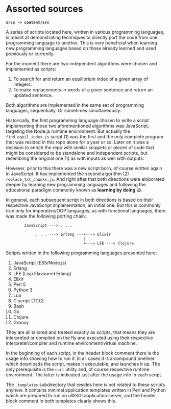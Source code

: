 # Assorted sources

**`srcs -> content/src`**

A series of scripts located here, written in various programming languages, is meant at demonstrating techniques to directly port the code from one programming language to another. This is very beneficial when learning new programming languages based on those already learned and used previously or currently.

For the moment there are two independent algorithms were chosen and implemented as scripts:

1. To search for and return an equilibrium index of a given array of integers.
2. To make replacements in words of a given sentence and return an updated sentence.

Both algorithms are implemented in the same set of programming languages, sequentially. Or sometimes simultaneously.

Historically, the first programming language chosen to write a script implementing those two aforementioned algorithms was JavaScript, targeting the Node.js runtime environment. But actually the `find_equil_index.js` script (1) was the first and the only complete program that was resided in this repo alone for a year or so. Later on it was a decision to enrich the repo with similar snippets or pieces of code that might be considered to be standalone and independent scripts, but resembling the original one (1) as with inputs as well with outputs.

However, prior to this there was a new script born, of course written again in JavaScript. It has implemented the second algorithm (2) &nbsp; `replace_txt_chunks.js`. And right after that both directions were eloborated deeper by learning new programming languages and following the educational paradigm commonly known as **learning by doing** :smiley:.

In general, each subsequent script in both directions is based on their respective JavaScript implementation, an initial one. But this is commonly true only for imperative/OOP languages; as with functional languages, there was made the following porting chain:

```
        JavaScript ---> . . .

             . . . ---> Erlang ---+---> Elixir
                                  |
                                  +---> LFE ---> Clojure
```

Scripts written in the following programming languages presented here:

1. JavaScript (ES5/Node.js)
2. Erlang
3. LFE (Lisp Flavoured Erlang)
4. Elixir
5. Perl 5
6. Python 3
7. Lua
8. C script (TCC)
9. Bash
10. Go
11. Clojure
12. Groovy

They are all tailored and treated exactly as scripts, that means they are interpreted or compiled on the fly and executed using their respective interpreter/compiler and runtime environment/virtual machine.

In the beginning of each script, in the header block comment there is the usage info showing how to run it: in all cases it is a compound oneliner which downloads the script, makes it executable, and launches it up. The only prerequisite is the `curl` utility and, of course respective runtime environment. The latter is indicated just after the usage info in each script.

The `_templates` subdirectory that resides here is not related to these scripts anyhow. It contains minimal application templates written in Perl and Python which are prepared to run on uWSGI application server, and the header block comment in both templates clearly shows this.
